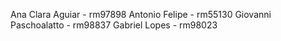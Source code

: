 Ana Clara Aguiar - rm97898
Antonio Felipe - rm55130
Giovanni Paschoalatto - rm98837
Gabriel Lopes - rm98023



